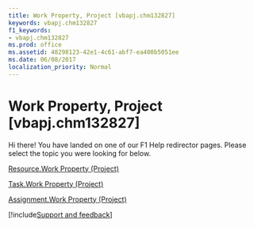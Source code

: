 ```yaml
---
title: Work Property, Project [vbapj.chm132827]
keywords: vbapj.chm132827
f1_keywords:
- vbapj.chm132827
ms.prod: office
ms.assetid: 48298123-42e1-4c61-abf7-ea400b5051ee
ms.date: 06/08/2017
localization_priority: Normal
---
```



# Work Property, Project [vbapj.chm132827]

Hi there! You have landed on one of our F1 Help redirector pages. Please select the topic you were looking for below.

[Resource.Work Property (Project)](https://msdn.microsoft.com/library/3cb0de87-0396-9d9e-8cfa-4463ddd9daa1%28Office.15%29.aspx)

[Task.Work Property (Project)](https://msdn.microsoft.com/library/749a3472-f52a-3d37-742d-9967dde3464f%28Office.15%29.aspx)

[Assignment.Work Property (Project)](https://msdn.microsoft.com/library/fe7b1700-2dc4-fcbb-a288-ef3e540319d4%28Office.15%29.aspx)

[!include[Support and feedback](~/includes/feedback-boilerplate.md)]